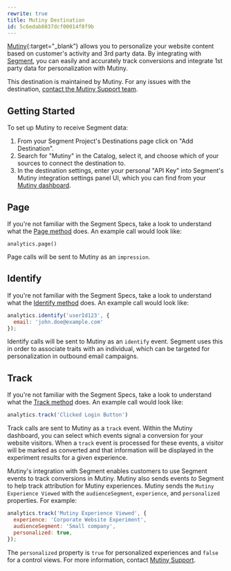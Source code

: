```yaml
---
rewrite: true
title: Mutiny Destination
id: 5c6edab8037dcf00014f8f9b
---
```

[Mutiny](https://mutinyhq.com/?utm_source=segmentio&utm_medium=docs&utm_campaign=partners){:target="_blank”} allows you to personalize your website content based on customer's activity and 3rd party data. By integrating with [Segment](https://segment.com), you can easily and accurately track conversions and integrate 1st party data for personalization with Mutiny.

This destination is maintained by Mutiny. For any issues with the destination, [contact the Mutiny Support team](mailto:mutinylovesyou@mutinyhq.com).

## Getting Started



To set up Mutiny to receive Segment data:
1. From your Segment Project's Destinations page click on "Add Destination".
2. Search for "Mutiny" in the Catalog, select it, and choose which of your sources to connect the destination to.
3. In the destination settings, enter your personal "API Key" into Segment's Mutiny integration settings panel UI, which you can find from your [Mutiny dashboard](https://app.mutinyhq.com/integrations/segment).

## Page

If you're not familiar with the Segment Specs, take a look to understand what the [Page method](/docs/connections/spec/page/) does. An example call would look like:

```
analytics.page()
```

Page calls will be sent to Mutiny as an `impression`.


## Identify

If you're not familiar with the Segment Specs, take a look to understand what the [Identify method](/docs/connections/spec/identify/) does. An example call would look like:

```js
analytics.identify('userId123', {
  email: 'john.doe@example.com'
});
```

Identify calls will be sent to Mutiny as an `identify` event. Segment uses this in order to associate traits with an individual, which can be targeted for personalization in outbound email campaigns.


## Track

If you're not familiar with the Segment Specs, take a look to understand what the [Track method](/docs/connections/spec/track/) does. An example call would look like:

```js
analytics.track('Clicked Login Button')
```

Track calls are sent to Mutiny as a `track` event. Within the Mutiny dashboard, you can select which events signal a conversion for your website visitors. When a `track` event is processed for these events, a visitor will be marked as converted and that information will be displayed in the experiment results for a given experience.

Mutiny's integration with Segment enables customers to use Segment events to track conversions in Mutiny. Mutiny also sends events *to* Segment to help track attribution for Mutiny experiences. Mutiny sends the `Mutiny Experience Viewed` with the `audienceSegment`, `experience`, and `personalized` properties. For example:

```js
analytics.track('Mutiny Experience Viewed', {
  experience: 'Corporate Website Experiment',
  audienceSegment: 'Small company',
  personalized: true,
});
```

The `personalized` property is `true` for personalized experiences and `false` for a control views. For more information, contact [Mutiny Support](mailto:mutinylovesyou@mutinyhq.com).